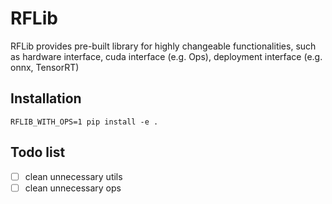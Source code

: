 # RFLib

RFLib provides pre-built library for highly changeable functionalities, such as hardware interface, cuda interface (e.g. Ops), deployment interface (e.g. onnx, TensorRT)

## Installation
```
RFLIB_WITH_OPS=1 pip install -e .
```

## Todo list
- [ ] clean unnecessary utils
- [ ] clean unnecessary ops